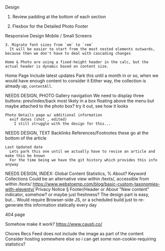 Design
  1. Review padding at the bottom of each section

  2. Flexbox for the Detailed Photo Footer

  Responsive Design
    Mobile / Small Screens

    3. Migrate font sizes from `em` to `rem`
      It will be easier to start from the most nested elements outwards, because then we don't have to deal with cascading changes

    Home & Photo are using a fixed-height header in the calc, but the actual header is dynamic based on content size.

  Home Page
    Include latest updates
      Park this until a month in or so, when we would have enough content to consider it
      Either way, the collection is already up, `contentAll`.

  NEEDS DESIGN, PHOTO
    Gallery navigation
      We need to display three buttons: prev/index/back
      most likely in a box floating above the menu
      but maybe attached to the photo box?
        try it out, see how it looks
    
    Photo Details page w/ additional information
      exif dates (shot , edited)
        I still struggle with the design for this...

  NEEDS DESIGN, TEXT
    Backlinks
    References/Footnotes
      these go at the bottom of the article
    
    Last Updated date
      Lets park this one until we actually have to revise an article and make this be known
      For the time being we have the git history which provides this info anyway

  NEEDS DESIGN, INDEX:
    Global Content Statistics, %
      About?
    Keyword Collections
      Could be an alternative view within /texts/, accessible from within /texts/
      https://www.webstoemp.com/blog/basic-custom-taxonomies-with-eleventy/
    Privacy Notice §
      Footer/Header or About
    "New content" indicator, somehow?
      or maybe just freshness?
        The design part is easy, but...
        Would require Browser-side JS, or a scheduled build just to re-generate this information statically every day

  404 page

  Somehow make it work?
    https://www.causti.co/


Chores
  Recs Feed does not include the image as part of the content
  Consider hosting somewhere else so i can get some non-cookie-requiring statistics?
